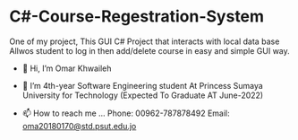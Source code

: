 # C#-Course-Regestration-System
One of my project, This GUI C# Project that interacts with local data base Allwos student to log in then add/delete course in easy and simple GUI way.




- 👋 Hi, I’m Omar Khwaileh
- 🌱 I’m 4th-year Software Engineering student At Princess Sumaya University for Technology (Expected To Graduate AT June-2022)


- 📫 How to reach me ...
Phone:  00962-787878492
Email: oma20180170@std.psut.edu.jo

